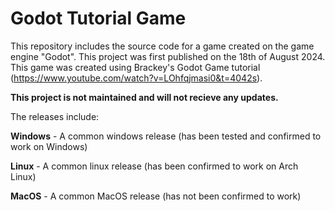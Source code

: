 # Godot Tutorial Game
This repository includes the source code for a game created on the game engine "Godot". This project was first published on the 18th of August 2024.
This game was created using Brackey's Godot Game tutorial (https://www.youtube.com/watch?v=LOhfqjmasi0&t=4042s).

**This project is not maintained and will not recieve any updates.**

The releases include:

**Windows** - A common windows release (has been tested and confirmed to work on Windows)

**Linux** - A common linux release (has been confirmed to work on Arch Linux)

**MacOS** - A common MacOS release (has not been confirmed to work)
